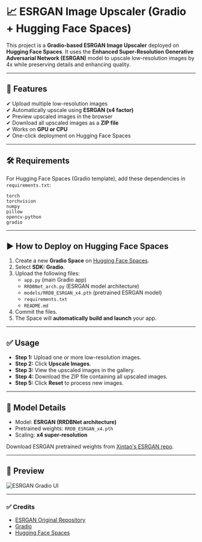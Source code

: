 # 📈 ESRGAN Image Upscaler (Gradio + Hugging Face Spaces)

This project is a **Gradio-based ESRGAN Image Upscaler** deployed on **Hugging Face Spaces**. It uses the **Enhanced Super-Resolution Generative Adversarial Network (ESRGAN)** model to upscale low-resolution images by 4x while preserving details and enhancing quality.

---

## 🚀 Features
✔ Upload multiple low-resolution images  
✔ Automatically upscale using **ESRGAN (x4 factor)**  
✔ Preview upscaled images in the browser  
✔ Download all upscaled images as a **ZIP file**  
✔ Works on **GPU or CPU**  
✔ One-click deployment on Hugging Face Spaces  

---

## 🛠 Requirements

For Hugging Face Spaces (Gradio template), add these dependencies in `requirements.txt`:

```
torch
torchvision
numpy
pillow
opencv-python
gradio
```

---

## ▶️ How to Deploy on Hugging Face Spaces

1. Create a new **Gradio Space** on [Hugging Face Spaces](https://huggingface.co/spaces).
2. Select **SDK: Gradio**.
3. Upload the following files:
    - `app.py` (main Gradio app)
    - `RRDBNet_arch.py` (ESRGAN model architecture)
    - `models/RRDB_ESRGAN_x4.pth` (pretrained ESRGAN model)
    - `requirements.txt`
    - `README.md`
4. Commit the files.
5. The Space will **automatically build and launch** your app.

---

## ✅ Usage
- **Step 1:** Upload one or more low-resolution images.
- **Step 2:** Click **Upscale Images**.
- **Step 3:** View the upscaled images in the gallery.
- **Step 4:** Download the ZIP file containing all upscaled images.
- **Step 5:** Click **Reset** to process new images.

---

## 📌 Model Details
- Model: **ESRGAN (RRDBNet architecture)**  
- Pretrained weights: `RRDB_ESRGAN_x4.pth`  
- Scaling: **x4 super-resolution**

Download ESRGAN pretrained weights from [Xintao's ESRGAN repo](https://github.com/xinntao/ESRGAN).

---

## 📸 Preview
![ESRGAN Gradio UI](https://huggingface.co/datasets/huggingface/documentation-images/resolve/main/gradio-interface.png)

---

### ✅ Credits
- [ESRGAN Original Repository](https://github.com/xinntao/ESRGAN)
- [Gradio](https://gradio.app)
- [Hugging Face Spaces](https://huggingface.co/spaces)
